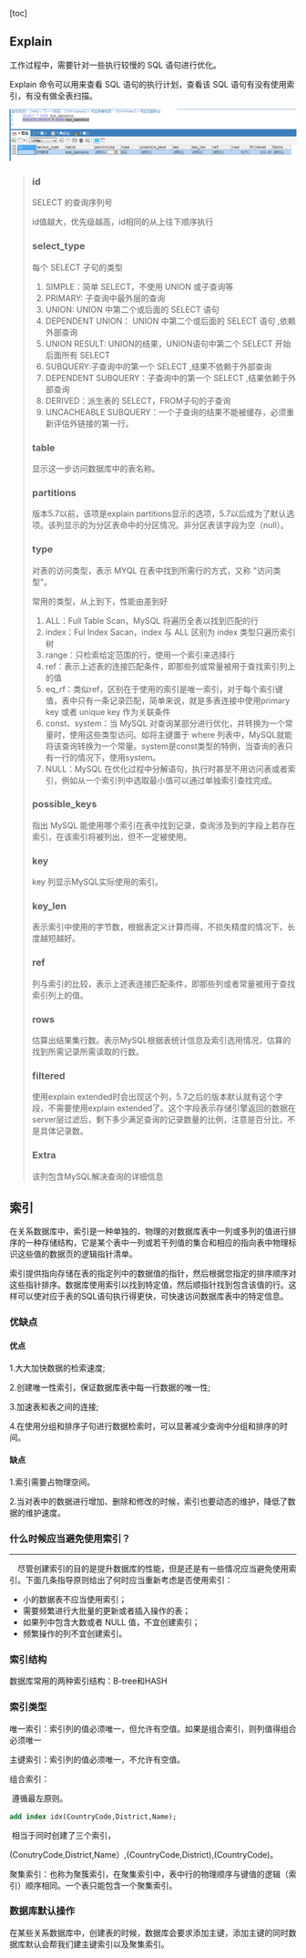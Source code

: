 [toc]

## Explain

工作过程中，需要针对一些执行较慢的 SQL 语句进行优化。

Explain 命令可以用来查看 SQL 语句的执行计划，查看该 SQL 语句有没有使用索引，有没有做全表扫描。

![image-20200909111034830](resources/Explain命令)

> ### id
>
> SELECT 的查询序列号
>
> id值越大，优先级越高，id相同的从上往下顺序执行
>
> ### select_type
>
> 每个 SELECT 子句的类型
>
> 1. SIMPLE：简单 SELECT，不使用 UNION 或子查询等
> 2. PRIMARY: 子查询中最外层的查询
> 3. UNION: UNION 中第二个或后面的 SELECT 语句 
> 4. DEPENDENT UNION： UNION 中第二个或后面的 SELECT 语句 ,依赖外部查询
> 5. UNION RESULT: UNION的结果，UNION语句中第二个 SELECT 开始后面所有 SELECT
> 6. SUBQUERY:子查询中的第一个 SELECT ,结果不依赖于外部查询
> 7. DEPENDENT SUBQUERY：子查询中的第一个 SELECT ,结果依赖于外部查询
> 8. DERIVED：派生表的 SELECT，FROM子句的子查询
> 9. UNCACHEABLE SUBQUERY：一个子查询的结果不能被缓存，必须重新评估外链接的第一行。
>
> ### table
>
> 显示这一步访问数据库中的表名称。
>
> ### partitions
>
> 版本5.7以前，该项是explain partitions显示的选项，5.7以后成为了默认选项。该列显示的为分区表命中的分区情况。非分区表该字段为空（null）。
>
> ### type
>
> 对表的访问类型，表示 MYQL 在表中找到所需行的方式，又称 "访问类型"。
>
> 常用的类型，从上到下，性能由差到好
>
> 1. ALL：Full Table Scan，MySQL 将遍历全表以找到匹配的行
> 2. index：Ful Index Sacan，index 与 ALL 区别为 index 类型只遍历索引树
> 3. range：只检索给定范围的行，使用一个索引来选择行
> 4. ref：表示上述表的连接匹配条件，即那些列或常量被用于查找索引列上的值
> 5. eq_rf：类似ref，区别在于使用的索引是唯一索引，对于每个索引键值，表中只有一条记录匹配，简单来说，就是多表连接中使用primary key 或者 unique key 作为关联条件
> 6. const、system：当 MySQL 对查询某部分进行优化，并转换为一个常量时，使用这些类型访问。如将主键置于 where 列表中，MySQL就能将该查询转换为一个常量。system是const类型的特例，当查询的表只有一行的情况下，使用system。
> 7. NULL：MySQL 在优化过程中分解语句，执行时甚至不用访问表或者索引，例如从一个索引列中选取最小值可以通过单独索引查找完成。
>
> ### possible_keys
>
> 指出 MySQL 能使用哪个索引在表中找到记录，查询涉及到的字段上若存在索引，在该索引将被列出，但不一定被使用。
>
> ### key
>
> key 列显示MySQL实际使用的索引。
>
> ### key_len
>
> 表示索引中使用的字节数，根据表定义计算而得，不损失精度的情况下，长度越短越好。
>
> ### ref
>
> 列与索引的比较，表示上述表连接匹配条件，即那些列或者常量被用于查找索引列上的值。
>
> ### rows
>
> 估算出结果集行数。表示MySQL根据表统计信息及索引选用情况，估算的找到所需记录所需读取的行数。
>
> ### filtered
>
> 使用explain extended时会出现这个列，5.7之后的版本默认就有这个字段，不需要使用explain extended了。这个字段表示存储引擎返回的数据在server层过滤后，剩下多少满足查询的记录数量的比例，注意是百分比，不是具体记录数。
>
> ### Extra
>
> 该列包含MySQL解决查询的详细信息

## 索引

在关系数据库中，索引是一种单独的、物理的对数据库表中一列或多列的值进行排序的一种存储结构，它是某个表中一列或若干列值的集合和相应的指向表中物理标识这些值的数据页的逻辑指针清单。

索引提供指向存储在表的指定列中的数据值的指针，然后根据您指定的排序顺序对这些指针排序。数据库使用索引以找到特定值，然后顺指针找到包含该值的行。这样可以使对应于表的SQL语句执行得更快，可快速访问数据库表中的特定信息。

### 优缺点

#### 优点

1.大大加快数据的检索速度;

2.创建唯一性索引，保证数据库表中每一行数据的唯一性;

3.加速表和表之间的连接;

4.在使用分组和排序子句进行数据检索时，可以显著减少查询中分组和排序的时间。

#### 缺点

1.索引需要占物理空间。

2.当对表中的数据进行增加、删除和修改的时候，索引也要动态的维护，降低了数据的维护速度。

### 什么时候应当避免使用索引？

------

　尽管创建索引的目的是提升数据库的性能，但是还是有一些情况应当避免使用索引。下面几条指导原则给出了何时应当重新考虑是否使用索引：

- 小的数据表不应当使用索引；
- 需要频繁进行大批量的更新或者插入操作的表；
- 如果列中包含大数或者 NULL 值，不宜创建索引；
- 频繁操作的列不宜创建索引。

### 索引结构

数据库常用的两种索引结构：B-tree和HASH

### 索引类型

唯一索引：索引列的值必须唯一，但允许有空值。如果是组合索引，则列值得组合必须唯一

主键索引：索引列的值必须唯一，不允许有空值。

组合索引：

​					遵循最左原则。

```sql
add index idx(CountryCode,District,Name);
```

​					相当于同时创建了三个索引，

​					(ConutryCode,District,Name）,(CountryCode,District),(CountryCode)。

聚集索引：也称为聚簇索引，在聚集索引中，表中行的物理顺序与键值的逻辑（索引）顺序相同。一个表只能包含一个聚集索引。

### 数据库默认操作

 在某些关系数据库中，创建表的时候，数据库会要求添加主键，添加主键的同时数据库默认会帮我们建主键索引以及聚集索引。